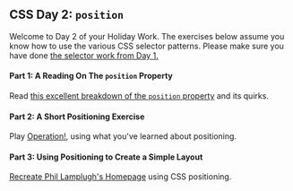 ## CSS Day 2: `position`

Welcome to Day 2 of your Holiday Work. The exercises below assume you know how to use the various CSS selector patterns. Please make sure you have done [the selector work from Day 1.](LINK_NEEDED!)

#### Part 1: A Reading On The `position` Property

Read [this excellent breakdown of the `position` property](http://designshack.net/articles/css/the-lowdown-on-absolute-vs-relative-positioning/) and its quirks.

#### Part 2: A Short Positioning Exercise

Play [Operation!](operation), using what you've learned about positioning.

#### Part 3: Using Positioning to Create a Simple Layout

[Recreate Phil Lamplugh's Homepage](hello_philco) using CSS positioning.




